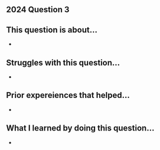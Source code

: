 ## 2024 Question 3 

## This question is about...
- 

## Struggles with this question...
-

## Prior expereiences that helped...
-

## What I learned by doing this question...
-

